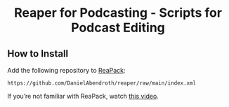 <h1 align="center">Reaper for Podcasting - Scripts for Podcast Editing</h1>

## How to Install

Add the following repository to [ReaPack](https://reapack.com):

```
https://github.com/DanielAbendroth/reaper/raw/main/index.xml
```

If you’re not familiar with ReaPack, watch [this video](https://www.youtube.com/watch?v=3pnn1euBVEU).

